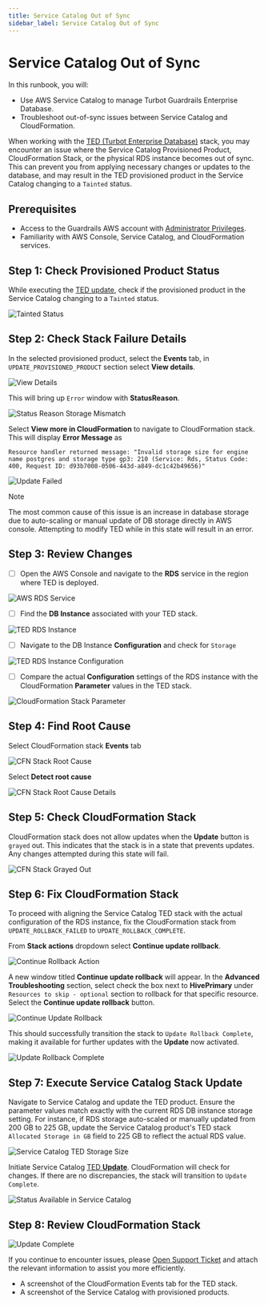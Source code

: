 ```yaml
---
title: Service Catalog Out of Sync
sidebar_label: Service Catalog Out of Sync
---
```


# Service Catalog Out of Sync

In this runbook, you will:
- Use AWS Service Catalog to manage Turbot Guardrails Enterprise Database.
- Troubleshoot out-of-sync issues between Service Catalog and CloudFormation.

When working with the [TED (Turbot Enterprise Database)](/guardrails/docs/reference/glossary#turbot-guardrails-enterprise-database-ted) stack, you may encounter an issue where the Service Catalog Provisioned Product, CloudFormation Stack, or the physical RDS instance becomes out of sync. This can prevent you from applying necessary changes or updates to the database, and may result in the TED provisioned product in the Service Catalog changing to a `Tainted` status.

## Prerequisites

- Access to the Guardrails AWS account with [Administrator Privileges](/guardrails/docs/enterprise/FAQ/admin-permissions).
- Familiarity with AWS Console, Service Catalog, and CloudFormation services.

## Step 1: Check Provisioned Product Status

While executing the [TED update](/guardrails/docs/runbooks/enterprise-install/update-ted#update-turbot-guardrails-enterprise-database-ted), check if the provisioned product in the Service Catalog changing to a `Tainted` status.

![Tainted Status](/images/docs/guardrails/runbooks/troubleshooting/service-catalog-out-of-sync/ted-tained-status.png)


## Step 2: Check Stack Failure Details

In the selected provisioned product, select the **Events** tab, in `UPDATE_PROVISIONED_PRODUCT` section select **View details**.

![View Details](/images/docs/guardrails/runbooks/troubleshooting/service-catalog-out-of-sync/ted-tained-status-view-details.png)

This will bring up `Error` window with **StatusReason**.

![Status Reason Storage Mismatch](/images/docs/guardrails/runbooks/troubleshooting/service-catalog-out-of-sync/ted-tained-status-view-details-reason-invalid-storage-size.png)

Select **View more in CloudFormation** to navigate to CloudFormation stack. This will display **Error Message** as

`Resource handler returned message: "Invalid storage size for engine name postgres and storage type gp3: 210 (Service: Rds, Status Code: 400, Request ID: d93b7008-0506-443d-a849-dc1c42b49656)"`

![Update Failed](/images/docs/guardrails/runbooks/troubleshooting/service-catalog-out-of-sync/ted-cfn-stack-invalid-storage-size.png)

<!-- `Resource handler returned message: "You can't currently modify the storage of this DB instance. Try again after approximately 1 hours. (Service: Rds, Status Code: 400, Request ID: 204c3dfd-ec84-47fd-9ec8-0f8ddb0d25ba)" (RequestToken: c075be89-6fee-0a9a-8cf7-8b0faa043048, HandlerErrorCode: InvalidRequest)` -->

> [!NOTE]
> The most common cause of this issue is an increase in database storage due to auto-scaling or manual update of DB storage directly in AWS console. Attempting to modify TED while in this state will result in an error.

## Step 3: Review Changes

- [ ] Open the AWS Console and navigate to the **RDS** service in the region where TED is deployed.

![AWS RDS Service](/images/docs/guardrails/runbooks/troubleshooting/service-catalog-out-of-sync/aws-rds-service-console.png)

- [ ] Find the **DB Instance** associated with your TED stack.

![TED RDS Instance](/images/docs/guardrails/runbooks/troubleshooting/service-catalog-out-of-sync/ted-rds-instance.png)

- [ ] Navigate to the DB Instance **Configuration** and check for `Storage`

![TED RDS Instance Configuration](/images/docs/guardrails/runbooks/troubleshooting/service-catalog-out-of-sync/ted-rds-instance-configuration.png)

- [ ] Compare the actual **Configuration** settings of the RDS instance with the CloudFormation **Parameter** values in the TED stack.

![CloudFormation Stack Parameter](/images/docs/guardrails/runbooks/troubleshooting/service-catalog-out-of-sync/ted-cfn-service-catalog-stack-paramater.png)

<!-- ## Step 4: Resolution Should we have resolution section?-->

## Step 4: Find Root Cause

Select CloudFormation stack **Events** tab

![CFN Stack Root Cause](/images/docs/guardrails/runbooks/troubleshooting/service-catalog-out-of-sync/ted-cfn-stack-root-cause.png)

Select **Detect root cause**

![CFN Stack Root Cause Details](/images/docs/guardrails/runbooks/troubleshooting/service-catalog-out-of-sync/ted-cfn-stack-root-cause-details.png)

## Step 5: Check CloudFormation Stack

CloudFormation stack does not allow updates when the **Update** button is `grayed` out. This indicates that the stack is in a state that prevents updates. Any changes attempted during this state will fail.

![CFN Stack Grayed Out](/images/docs/guardrails/runbooks/troubleshooting/service-catalog-out-of-sync/ted-cfn-stack-grayed-out.png)

## Step 6: Fix CloudFormation Stack

To proceed with aligning the Service Catalog TED stack with the actual configuration of the RDS instance, fix the CloudFormation stack from `UPDATE_ROLLBACK_FAILED` to `UPDATE_ROLLBACK_COMPLETE`.

From **Stack actions** dropdown select **Continue update rollback**.

![Continue Rollback Action](/images/docs/guardrails/runbooks/troubleshooting/service-catalog-out-of-sync/ted-stack-continue-rollback-action.png)

A new window titled **Continue update rollback** will appear. In the **Advanced Troubleshooting** section, select check the box next to **HivePrimary** under `Resources to skip - optional` section to rollback for that specific resource. Select the **Continue update rollback** button.

![Continue Update Rollback](/images/docs/guardrails/runbooks/troubleshooting/service-catalog-out-of-sync/continue-update-rollback.png)

This should successfully transition the stack to `Update Rollback Complete`, making it available for further updates with the **Update** now activated.

![Update Rollback Complete](/images/docs/guardrails/runbooks/troubleshooting/service-catalog-out-of-sync/ted-cfn-stack-update-rollback-complete.png)

## Step 7: Execute Service Catalog Stack Update

Navigate to Service Catalog and update the TED product. Ensure the parameter values match exactly with the current RDS DB instance storage setting. For instance, if RDS storage auto-scaled or manually updated from 200 GB to 225 GB, update the Service Catalog product's TED stack `Allocated Storage in GB` field to 225 GB to reflect the actual RDS value.

![Service Catalog TED Storage Size](/images/docs/guardrails/runbooks/troubleshooting/service-catalog-out-of-sync/ted-stack-rds-updated-storage-size.png)

Initiate Service Catalog [TED **Update**](/guardrails/docs/runbooks/enterprise-install/update-ted). CloudFormation will check for changes. If there are no discrepancies, the stack will transition to `Update Complete`.

![Status Available in Service Catalog](/images/docs/guardrails/runbooks/troubleshooting/service-catalog-out-of-sync/service-catalog-status-available.png)

## Step 8: Review CloudFormation Stack

![Update Complete](/images/docs/guardrails/runbooks/troubleshooting/service-catalog-out-of-sync/update-complete.png)

If you continue to encounter issues, please [Open Support Ticket](https://support.turbot.com) and attach the relevant information to assist you more efficiently.

- A screenshot of the CloudFormation Events tab for the TED stack.
- A screenshot of the Service Catalog with provisioned products.
